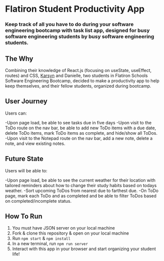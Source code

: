 # Flatiron Student Productivity App
### Keep track of all you have to do during your software engineering bootcamp with task list app, designed for busy software engineering students by busy software engineering students. 

## The Why

Combining their knowledge of React.js (focusing on useState, useEffect, routes) and CSS, [Karsyn](https://github.com/karsynansari) and Danielle, two students in Flatiron Schools Software Engineering Bootcamp, decided to make a productivity app to help keep themselves, and their fellow students, organized during bootcamp. 

## User Journey

Users can: 

-Upon page load, be able to see tasks due in five days
-Upon visit to the ToDo route on the nav bar, be able to add new ToDo items with a due date, delete ToDo items, mark ToDo items as complete, and hide/show all ToDos.
-Upon visit to the Notepad route on the nav bar, add a new note, delete a note, and view existing notes. 

## Future State 

Users will be able to: 

-Upon page load, be able to see the current weather for their location with tailored reminders about how to change their study habits based on todays weather. 
-Sort upcoming ToDos from nearest due to farthest due. 
-On ToDo page, mark each ToDo and as completed and be able to filter ToDos based on completed/incomplete status. 

## How To Run 

1. You must have JSON server on your local machine 
2. Fork & clone this repository & open on your local machine
3. Run `npm start` & `npm install`
4. In a new terminal, run `npm run server`
5. Interact with this app in your browser and start organizing your student life! 

